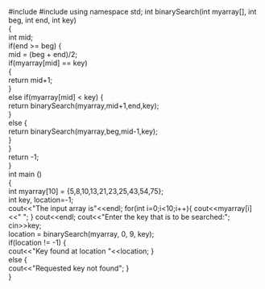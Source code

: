 #include <iostream>
#include <string>
using namespace std;
int binarySearch(int myarray[], int beg, int end, int key)  
{  
    int mid;  
    if(end >= beg) {     
        mid = (beg + end)/2;  
        if(myarray[mid] == key)  
        {  
            return mid+1;  
        }  
        else if(myarray[mid] < key) {  
            return binarySearch(myarray,mid+1,end,key);  
        }  
        else {  
            return binarySearch(myarray,beg,mid-1,key);  
        }  
    }  
    return -1;   
}   
int main ()  
{  
    int myarray[10] = {5,8,10,13,21,23,25,43,54,75};  
    int key, location=-1;   
    cout<<"The input array is"<<endl;
    for(int i=0;i<10;i++){
        cout<<myarray[i]<<" ";
    }
    cout<<endl;
    cout<<"Enter the key that is to be searched:"; cin>>key;  
    location = binarySearch(myarray, 0, 9, key);  
    if(location != -1)  {  
        cout<<"Key found at location "<<location; 
    }  
    else   {  
        cout<<"Requested key not found";
    }  
}

